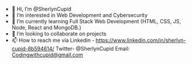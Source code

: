 - 👋 Hi, I’m @SherlynCupid
- 👀 I’m interested in Web Development and Cybersecurity
- 🌱 I’m currently learning Full Stack Web Development (HTML, CSS, JS, Node, React and MongoDB.)
- 💞️ I’m looking to collaborate on projects
- 📫 How to reach me via Linkedin - https://www.linkedin.com/in/sherlyn-cupid-8b594614/  Twitter- @SherlynCupid Email: Codingwithcupid@gmail.com

<!---
SherlynCupid/SherlynCupid is a ✨ special ✨ repository because its `README.md` (this file) appears on your GitHub profile.
You can click the Preview link to take a look at your changes.
--->
